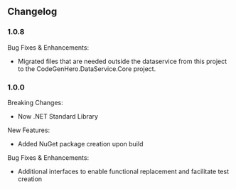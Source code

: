 ﻿## Changelog

### 1.0.8
Bug Fixes & Enhancements:
* Migrated files that are needed outside the dataservice from this project to the CodeGenHero.DataService.Core project.


### 1.0.0
Breaking Changes:
* Now .NET Standard Library

New Features:
* Added NuGet package creation upon build

Bug Fixes & Enhancements:
* Additional interfaces to enable functional replacement and facilitate test creation
